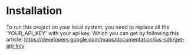 # Installation

To run this project on your local system, you need to replace all the 'YOUR_API_KEY' with your api key. Which you can get by following this article:
https://developers.google.com/maps/documentation/ios-sdk/get-api-key
